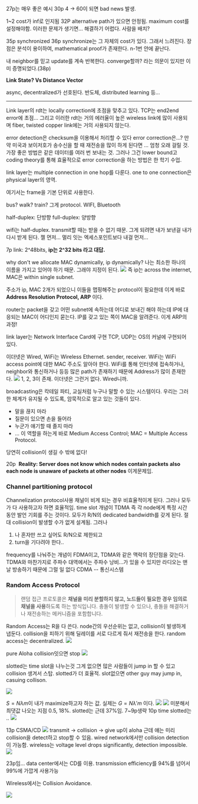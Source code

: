 27p는 매우 좋은 예시
30p
4 -> 60이 되면 bad news 발생.

1~2 cost가 inf로 인지됨
32P alternative path가 있으면 안정됨.
maximum cost를 설정해야함.
이러한 문제가 생기면... 해결하기 어렵다. 사람을 배치?

35p synchronized
36p 
synchronize는 그 자체의 cost가 있다. 그래서 느려진다. 
장점은 분석이 용이하여, mathematical proof가 존재한다. n-1번 안에 끝난다.

내 neighbor를 믿고 update를 계속 반복한다.
converge할까? 라는 의문이 있지만 이미 증명되었다.(38p)

**Link State? Vs Distance Vector**

async, decentralized가 선호된다. 반도체, distributed learning 등...

---

Link layer의 rdt는 locally correction에 초점을 맞추고 있다.
TCP는 end2end error에 초점...
그리고 이러한 rdt는 거의 에러율이 높은 wireless link에 많이 사용되며 fiber, twisted copper link에는 거의 사용되지 않는다.

error detection은 checksum을 이용해서 처리할 수 있다
error correction은...?
만약 미국과 보이저호가 송수신을 할 때 재전송을 많이 하게 된다면 ... 엄청 오래 걸릴 것.
가장 좋은 방법은 같은 데이터를 여러 번 보내는 것.
그러나 그건 lower bound고 coding theory를 통해 효율적으로 error correction을 하는 방법은 한 학기 수업.

link layer는 multiple connection in one hop를 다룬다.
one to one connection은 physical layer의 영역.

여기서는 frame을 기본 단위로 사용한다.

bus? walk? train? 그게 protocol.
WIFI, Bluetooth

half-duplex: 단방향
full-duplex: 양방향

wifi는 half-duplex. transmit할 때는 받을 수 없기 때문. 그게 되려면 내가 보낸걸 내가 다시 받게 된다. 젤 먼저... 멀리 잇는 엑세스포인트보다 내걸 먼저...

7p
link: 2^48bits, **ip는 2^32 bits 라고 대답.** 

why don't we allocate MAC dynamically, ip dynamically?
나는 최소한 하나의 이름을 가지고 있어야 하기 때문. 그래야 지정이 된다.
![](https://i.imgur.com/eXAgKM3.png)
즉 ip는 across the internet, MAC은 within single subnet.

주소가 ip, MAC 2개가 되었으니 이들을 맵핑해주는 protocol이 필요한데 이게 바로 **Address Resolution Protocol, ARP** 이다.

router는 packet을 갖고 어떤 subnet에 속하는데 어디로 보내긴 해야 하는데 IP에 대응되는 MAC이 어디인지 묻는다. IP를 갖고 있는 쪽이 MAC을 알려준다.
이게 ARP의 과정!

link layer는 Network Interface Card에 구현
TCP, UDP는 OS의 커널에 구현되어 있다.

이더넷은 Wired, WiFi는 Wireless Ethernet.
sender, receiver.
WiFi는 WiFi access point에 대한 MAC 주소도 알아야 한다.
WiFi를 통해 인터넷에 접속하거나, neighbor와 통신하거나 등등 많은 path가 존재하기 때문에 Address가 많이 존재한다.
![](https://i.imgur.com/iZbYijc.png)
1, 2, 3이 존재.
이더넷은 그런거 없다. Wired니까.

broadcasting은 칵테일 파티, 교실처럼 누구나 말할 수 있는 시스템이다.
우리는 그러한 체계가 유지될 수 있도록, 암묵적으로 알고 있는 것들이 있다.
- 말을 끊지 마라
- 질문이 있으면 손을 들어라
- 누군가 얘기할 때 졸지 마라
- ...
이 역할을 하는게 바로
Medium Access Control; MAC
= Multiple Access Protocol.

당연히 collision이 생길 수 밖에 없다!


20p
 **Reality: Server does not know which nodes contain packets**
**also each node is unaware of packets at other nodes**
이게문제임.
### Channel partitioning protocol
Channelization protocol사용
채널이 비게 되는 경우 비효율적이게 된다. 그러나 모두가 다 사용하고자 하면 효율적임.
time slot 개념이 TDMA
즉 각 node에게 특정 시간동안 발언 기회를 주는 것이다. 모두가 R/N의 dedicated bandwidth를 갖게 된다. 절대 collision이 발생할 수가 없게 설계됨. 그러나 
1. 나 혼자만 쓰고 싶어도 R/N으로 제한되고
2. turn을 기다려야 한다..

frequency를 나눠주는 개념이 FDMA이고, TDMA와 같은 맥락의 장단점을 갖는다.
TDMA와 마찬가지로 주파수 대역에서는
주파수 낭비...가 있을 수 있지만 라디오는 맨날 방송하기 때문에 그럴 일 없다
CDMA -- 통신시스템
### Random Access Protocol
>랜덤 접근 프로토콜은 **채널을 미리 분할하지 않고, 노드들이 필요한 경우 임의로 채널을 사용**하도록 하는 방식입니다. 충돌이 발생할 수 있으나, 충돌을 해결하거나 재전송하는 메커니즘을 포함합니다.

Random Access는 R을 다 쓴다. node간의 우선순위는 없고, collision이 발생하게 냅둔다. collision을 피하기 위해 딜레이를 서로 다르게 줘서 재전송을 한다.
random access는 decentralized.
![](https://i.imgur.com/vg0n4kb.png)


pure Aloha
collision잇으면 stop
![](https://i.imgur.com/B7hyel5.png)

slotted는 time slot을 나누는것
그게 없으면 많은 사람들이 jump in 할 수 있고 collision 생겨서 스탑.
slotted가 더 효율적.
slot없으면 other guy may jump in, casuing collison.

![](https://i.imgur.com/c2EFE9E.png)

$S = N\lambda m$이 내가 maximize하고자 하는 값.
실제는 $G = N\lambda' m$ 이다. 
![](https://i.imgur.com/weBpZE9.png)
![](https://i.imgur.com/Ai6F0DO.png)
미분해서 최댓값 나오는 지점 0.5, 18%.
slotted는 근데 37%임. 7~9p생략
10p
time slotted는 ..
![](https://i.imgur.com/52QNi79.png)

13p
CSMA/CD
![](https://i.imgur.com/JxMN8so.png)
transmit -> collision -> give up이 aloha
근데 얘는 미리 collision을 detect하고 stop할 수 있음.
wired network에서만 collision detection이 가능함.
wireless는 voltage level drops significantly, detection impossible.
![](https://i.imgur.com/A01HG5Y.png)

23p임...
data center에서는 CD를 이용.
transmission efficiency를 94%를 넘어서 99%에 가깝게 사용가능

Wireless에서는 Collision Avoidance.

![](https://i.imgur.com/9jyMZOQ.png)
